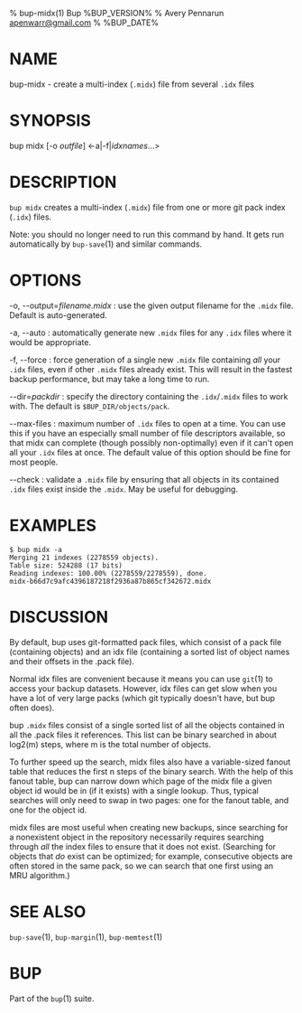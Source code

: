 % bup-midx(1) Bup %BUP_VERSION%
% Avery Pennarun <apenwarr@gmail.com>
% %BUP_DATE%

# NAME

bup-midx - create a multi-index (`.midx`) file from several `.idx` files

# SYNOPSIS

bup midx [-o *outfile*] \<-a|-f|*idxnames*...\>

# DESCRIPTION

`bup midx` creates a multi-index (`.midx`) file from one or more
git pack index (`.idx`) files.

Note: you should no longer need to run this command by hand.
It gets run automatically by `bup-save`(1) and similar
commands.

# OPTIONS

-o, \--output=*filename.midx*
:   use the given output filename for the `.midx` file.
    Default is auto-generated.

-a, \--auto
:   automatically generate new `.midx` files for any `.idx`
    files where it would be appropriate.

-f, \--force
:   force generation of a single new `.midx` file containing
    *all* your `.idx` files, even if other `.midx` files
    already exist.  This will result in the fastest backup
    performance, but may take a long time to run.

\--dir=*packdir*
:   specify the directory containing the `.idx`/`.midx` files
    to work with.  The default is `$BUP_DIR/objects/pack`.

\--max-files
:   maximum number of `.idx` files to open at a time.  You
    can use this if you have an especially small number of file
    descriptors available, so that midx can complete
    (though possibly non-optimally) even if it can't open
    all your `.idx` files at once.  The default value of this
    option should be fine for most people.
    
\--check
:   validate a `.midx` file by ensuring that all objects in
    its contained `.idx` files exist inside the `.midx`.  May
    be useful for debugging.


# EXAMPLES
    $ bup midx -a
    Merging 21 indexes (2278559 objects).
    Table size: 524288 (17 bits)
    Reading indexes: 100.00% (2278559/2278559), done.
    midx-b66d7c9afc4396187218f2936a87b865cf342672.midx
    
# DISCUSSION

By default, bup uses git-formatted pack files, which
consist of a pack file (containing objects) and an idx
file (containing a sorted list of object names and their
offsets in the .pack file).

Normal idx files are convenient because it means you can use
`git`(1) to access your backup datasets.  However, idx
files can get slow when you have a lot of very large packs
(which git typically doesn't have, but bup often does).

bup `.midx` files consist of a single sorted list of all the objects
contained in all the .pack files it references.  This list
can be binary searched in about log2(m) steps, where m is
the total number of objects.

To further speed up the search, midx files also have a
variable-sized fanout table that reduces the first n
steps of the binary search.  With the help of this fanout
table, bup can narrow down which page of the midx file a
given object id would be in (if it exists) with a single
lookup.  Thus, typical searches will only need to swap in
two pages: one for the fanout table, and one for the object
id.

midx files are most useful when creating new backups, since
searching for a nonexistent object in the repository
necessarily requires searching through *all* the index
files to ensure that it does not exist.  (Searching for
objects that *do* exist can be optimized; for example,
consecutive objects are often stored in the same pack, so
we can search that one first using an MRU algorithm.)


# SEE ALSO

`bup-save`(1), `bup-margin`(1), `bup-memtest`(1)

# BUP

Part of the `bup`(1) suite.
